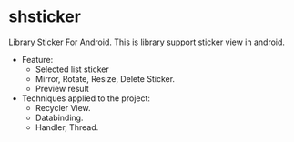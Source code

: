 # shsticker
Library Sticker For Android.
This is library support sticker view in android.
- Feature:
  + Selected list sticker
  + Mirror, Rotate, Resize, Delete Sticker.
  + Preview result
- Techniques applied to the project: 
  + Recycler View.
  + Databinding.
  + Handler, Thread.
